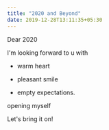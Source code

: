 ```yaml
---
title: "2020 and Beyond"
date: 2019-12-28T13:11:35+05:30
---
```


Dear 2020

I'm looking forward to u with

- warm heart

- pleasant smile

- empty expectations.

opening myself

Let's bring it on!
